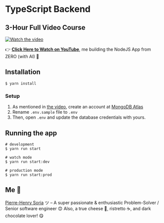 # TypeScript Backend

## 3-Hour Full Video Course

[![Watch the video](https://i1.ytimg.com/vi/3xBPCwZAN7w/maxresdefault.jpg)](https://youtu.be/3xBPCwZAN7w)

👉 **[Click Here to Watch on YouTube](https://youtu.be/3xBPCwZAN7w)**, me building the NodeJS App from ZERO (with AI) 🤖


## Installation

```console
$ yarn install
```


### Setup
1. As mentioned in [the video](https://youtu.be/3xBPCwZAN7w), create an account at [MongoDB Atlas](https://www.mongodb.com/atlas/database)
2. Rename `.env.sample` file to `.env`
3. Then, open `.env` and update the database credentials with yours.


## Running the app

```console
# development
$ yarn run start

# watch mode
$ yarn run start:dev

# production mode
$ yarn run start:prod
```


## Me 👋

[Pierre-Henry Soria](https://ph7.me) ツ – A super passionate & enthusiastic Problem-Solver / Senior software engineer 😊 Also, a true cheese 🧀, ristretto ☕️, and dark chocolate lover! 😋
